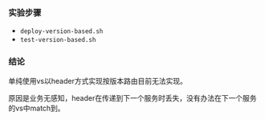 ### 实验步骤
- `deploy-version-based.sh`
- `test-version-based.sh`

### 结论
单纯使用vs以header方式实现按版本路由目前无法实现。

原因是业务无感知，header在传递到下一个服务时丢失，没有办法在下一个服务的vs中match到。